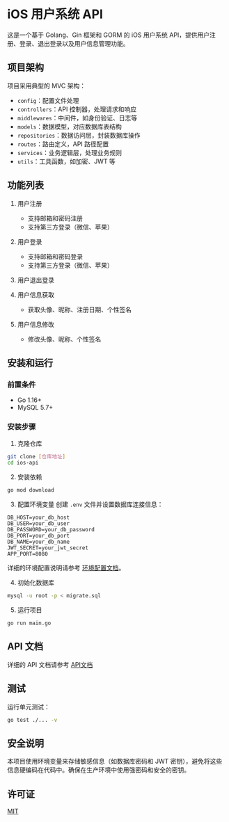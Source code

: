 # iOS 用户系统 API

这是一个基于 Golang、Gin 框架和 GORM 的 iOS 用户系统 API，提供用户注册、登录、退出登录以及用户信息管理功能。

## 项目架构

项目采用典型的 MVC 架构：
- `config`：配置文件处理
- `controllers`：API 控制器，处理请求和响应
- `middlewares`：中间件，如身份验证、日志等
- `models`：数据模型，对应数据库表结构
- `repositories`：数据访问层，封装数据库操作
- `routes`：路由定义，API 路径配置
- `services`：业务逻辑层，处理业务规则
- `utils`：工具函数，如加密、JWT 等

## 功能列表

1. 用户注册
   - 支持邮箱和密码注册
   - 支持第三方登录（微信、苹果）

2. 用户登录
   - 支持邮箱和密码登录
   - 支持第三方登录（微信、苹果）

3. 用户退出登录

4. 用户信息获取
   - 获取头像、昵称、注册日期、个性签名

5. 用户信息修改
   - 修改头像、昵称、个性签名

## 安装和运行

### 前置条件
- Go 1.16+
- MySQL 5.7+

### 安装步骤
1. 克隆仓库
```bash
git clone [仓库地址]
cd ios-api
```

2. 安装依赖
```bash
go mod download
```

3. 配置环境变量
创建 `.env` 文件并设置数据库连接信息：
```
DB_HOST=your_db_host
DB_USER=your_db_user
DB_PASSWORD=your_db_password
DB_PORT=your_db_port
DB_NAME=your_db_name
JWT_SECRET=your_jwt_secret
APP_PORT=8080
```

详细的环境配置说明请参考 [环境配置文档](./docs/environment.md)。

4. 初始化数据库
```bash
mysql -u root -p < migrate.sql
```

5. 运行项目
```bash
go run main.go
```

## API 文档

详细的 API 文档请参考 [API文档](./docs/api.md)

## 测试

运行单元测试：
```bash
go test ./... -v
```

## 安全说明

本项目使用环境变量来存储敏感信息（如数据库密码和 JWT 密钥），避免将这些信息硬编码在代码中。确保在生产环境中使用强密码和安全的密钥。

## 许可证

[MIT](LICENSE) 
